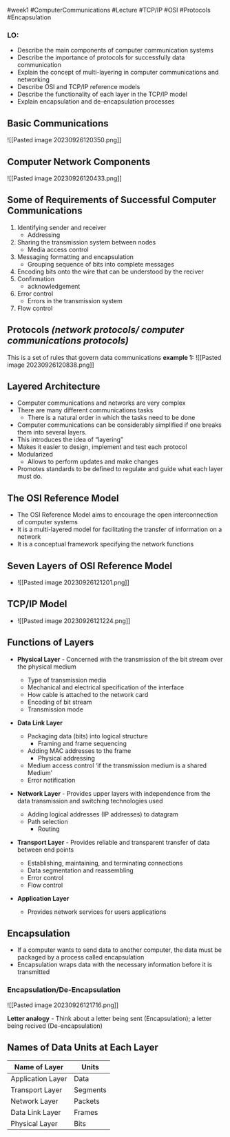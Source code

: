 #week1 #ComputerCommunications #Lecture #TCP/IP #OSI #Protocols #Encapsulation
### LO:
- Describe the main components of computer communication systems
- Describe the importance of protocols for successfully data
communication
- Explain the concept of multi-layering in computer communications and
networking
- Describe OSI and TCP/IP reference models
- Describe the functionality of each layer in the TCP/IP model
- Explain encapsulation and de-encapsulation processes

## Basic Communications 
![[Pasted image 20230926120350.png]]

## Computer Network Components 
![[Pasted image 20230926120433.png]]

## Some of Requirements of Successful Computer Communications
1. Identifying sender and receiver 
	- Addressing
2. Sharing the transmission system between nodes
	- Media access control 
3. Messaging formatting and encapsulation 
	- Grouping sequence of bits into complete messages
4. Encoding bits onto the wire that can be understood by the reciver 
5. Confirmation 
	- acknowledgement 
6. Error control
	- Errors in the transmission system 
7. Flow control 

## Protocols *(network protocols/ computer communications protocols)*
This is a set of rules that govern data communications
**example 1:**
![[Pasted image 20230926120838.png]]

## Layered Architecture
- Computer communications and networks are very complex
- There are many different communications tasks
	- There is a natural order in which the tasks need to be done
- Computer communications can be considerably simplified if one breaks
	them into several layers.
- This introduces the idea of “layering”
- Makes it easier to design, implement and test each protocol
- Modularized
	- Allows to perform updates and make changes
- Promotes standards to be defined to regulate and guide what
each layer must do.

## The OSI Reference Model 
- The OSI Reference Model aims to encourage the open interconnection of
computer systems
- It is a multi-layered model for facilitating the transfer of information on a
network
- It is a conceptual framework specifying the network functions

## Seven Layers of OSI Reference Model 

- ![[Pasted image 20230926121201.png]]

## TCP/IP Model 

- ![[Pasted image 20230926121224.png]]

## Functions of Layers 
- **Physical Layer** - Concerned with the transmission of the bit stream over the physical medium
	- Type of transmission media
	- Mechanical and electrical specification of the interface
	- How cable is attached to the network card
	- Encoding of bit stream
	- Transmission mode

- **Data Link Layer**
	- Packaging data (bits) into logical structure
		- Framing and frame sequencing
	- Adding MAC addresses to the frame
		- Physical addressing
	- Medium access control ‘if the transmission medium is a shared Medium’
	- Error notification

- **Network Layer** - Provides upper layers with independence from the data transmission and switching technologies used
	- Adding logical addresses (IP addresses) to datagram
	- Path selection
		- Routing

- **Transport Layer** - Provides reliable and transparent transfer of
data between end points
	- Establishing, maintaining, and terminating connections
	- Data segmentation and reassembling
	- Error control
	- Flow control

- **Application Layer**
	- Provides network services for users applications

## Encapsulation 
- If a computer wants to send data to another computer, the data must be packaged by a process called encapsulation
- Encapsulation wraps data with the necessary information before it is transmitted

### Encapsulation/De-Encapsulation
![[Pasted image 20230926121716.png]]

**Letter analogy** - Think about a letter being sent (Encapsulation); a letter being recived (De-encapsulation)
## Names of Data Units at Each Layer

| Name of Layer     | Units   |
| ----------------- | ------- |
| Application Layer | Data    |
| Transport Layer   | Segments |
| Network Layer     | Packets |
| Data Link Layer   | Frames  |
| Physical Layer    | Bits        |
